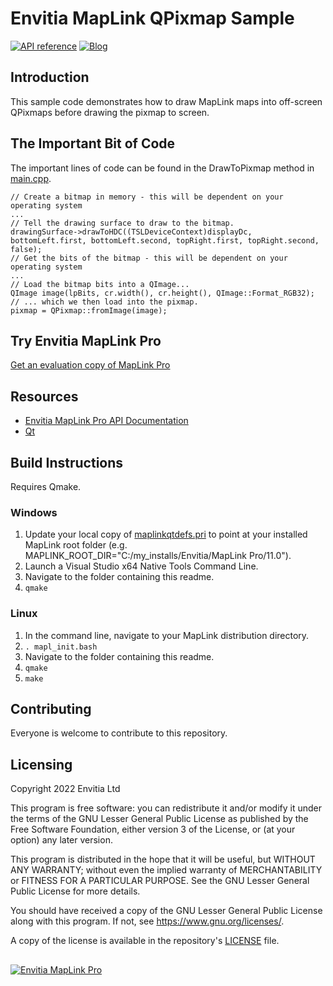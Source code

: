 # Envitia MapLink QPixmap Sample
[![API reference](https://img.shields.io/badge/MapLink%20Pro%20API%20Documentation-84bd00)](https://www.envitia.com/technologies/products/maplink-pro/userguide/index.html) [![Blog](https://img.shields.io/badge/Envitia%20Blog-1F2A44)](https://www.envitia.com/category/the-envitia-blog/) 

## Introduction

This sample code demonstrates how to draw MapLink maps into off-screen QPixmaps before drawing the pixmap to screen.

## The Important Bit of Code
The important lines of code can be found in the DrawToPixmap method in [main.cpp](https://github.com/Envitia/maplink-samples/blob/main/Qt/qpixmapexample/main.cpp).

    // Create a bitmap in memory - this will be dependent on your operating system
    ...
    // Tell the drawing surface to draw to the bitmap.    
    drawingSurface->drawToHDC((TSLDeviceContext)displayDc, bottomLeft.first, bottomLeft.second, topRight.first, topRight.second, false);
    // Get the bits of the bitmap - this will be dependent on your operating system
    ...
    // Load the bitmap bits into a QImage...
    QImage image(lpBits, cr.width(), cr.height(), QImage::Format_RGB32);
    // ... which we then load into the pixmap.
    pixmap = QPixmap::fromImage(image);

## Try Envitia MapLink Pro
[Get an evaluation copy of MapLink Pro](mailto:info@envitia.com?subject=I%20want%20to%20evaluate%20MapLink%20Pro%20please)

## Resources
- [Envitia MapLink Pro API Documentation](https://www.envitia.com/technologies/products/maplink-pro/userguide/index.html)
- [Qt](https://www.qt.io/)

## Build Instructions
Requires Qmake.
### Windows

 1. Update your local copy of [maplinkqtdefs.pri](../maplinkqtdefs.pri ) to point at your installed MapLink root folder (e.g. MAPLINK_ROOT_DIR="C:/my_installs/Envitia/MapLink Pro/11.0").
 2. Launch a Visual Studio x64 Native Tools Command Line.
 3. Navigate to the folder containing this readme.
 4. `qmake`

### Linux

 1. In the command line, navigate to your MapLink distribution directory.
 2. `. mapl_init.bash`
 3. Navigate to the folder containing this readme.
 4. `qmake`
 5. `make`

## Contributing
Everyone is welcome to contribute to this repository.

## Licensing
Copyright 2022 Envitia Ltd

This program is free software: you can redistribute it and/or modify it under the terms of the GNU Lesser General Public License as published by the Free Software Foundation, either version 3 of the License, or (at your option) any later version.

This program is distributed in the hope that it will be useful, but WITHOUT ANY WARRANTY; without even the implied warranty of MERCHANTABILITY or FITNESS FOR A PARTICULAR PURPOSE. See the GNU Lesser General Public License for more details.

You should have received a copy of the GNU Lesser General Public License along with this program. If not, see <https://www.gnu.org/licenses/>.

A copy of the license is available in the repository's [LICENSE](../../LICENSE) file.
##
[![Envitia MapLink Pro](https://user-images.githubusercontent.com/60386764/159908069-b33f1ba7-6ad9-45d0-a872-dfd38dc40c91.png)](http://maplinkpro.com/)
